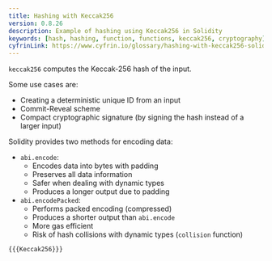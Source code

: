 ```yaml
---
title: Hashing with Keccak256
version: 0.8.26
description: Example of hashing using Keccak256 in Solidity
keywords: [hash, hashing, function, functions, keccak256, cryptography]
cyfrinLink: https://www.cyfrin.io/glossary/hashing-with-keccak256-solidity-code-example
---
```


`keccak256` computes the Keccak-256 hash of the input.

Some use cases are:

- Creating a deterministic unique ID from an input
- Commit-Reveal scheme
- Compact cryptographic signature (by signing the hash instead of a larger input)


Solidity provides two methods for encoding data:

- `abi.encode`: 
   - Encodes data into bytes with padding
   - Preserves all data information
   - Safer when dealing with dynamic types
   - Produces a longer output due to padding
- `abi.encodePacked`:
   - Performs packed encoding (compressed)
   - Produces a shorter output than `abi.encode`
   - More gas efficient
   - Risk of hash collisions with dynamic types (`collision` function)

```solidity
{{{Keccak256}}}
```
